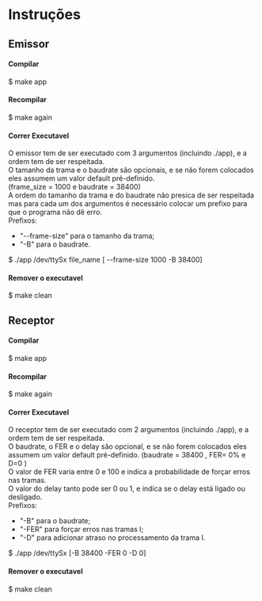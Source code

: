 # Instruções

## Emissor

#### Compilar
$ make app

#### Recompilar
$ make again

#### Correr Executavel
O emissor tem de ser executado com 3 argumentos (incluindo ./app), e a ordem tem de ser respeitada.<br>
O tamanho da trama e o baudrate são opcionais, e se não forem colocados eles assumem um valor default pré-definido.<br>
(frame_size = 1000 e baudrate = 38400)<br>
A ordem do tamanho da trama e do baudrate não presica de ser respeitada mas para cada um dos argumentos é necessário colocar um prefixo para que o programa não dê erro.<br>
Prefixos:
- "--frame-size" para o tamanho da trama;
- "-B" para o baudrate.

$ ./app /dev/ttySx file_name [ --frame-size 1000 -B 38400]

#### Remover o executavel
$ make clean

## Receptor

#### Compilar
$ make app

#### Recompilar
$ make again

#### Correr Executavel
O receptor tem de ser executado com 2 argumentos (incluindo ./app), e a ordem tem de ser respeitada.<br>
O baudrate, o FER e o delay são opcional, e se não forem colocados eles assumem um valor default pré-definido. (baudrate = 38400 , FER= 0% e D=0 )<br>
O valor de FER varia entre 0 e 100 e indica a probabilidade de forçar erros nas tramas. <br>
O valor do delay tanto pode ser 0 ou 1, e indica se o delay está ligado ou desligado.<br>
Prefixos:
- "-B" para o baudrate;
- "-FER" para forçar erros nas tramas I;
- "-D" para adicionar atraso no processamento da trama I.

$ ./app /dev/ttySx [-B 38400 -FER 0 -D 0]

#### Remover o executavel
$ make clean
